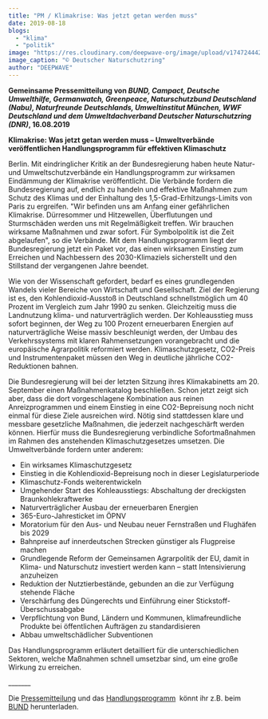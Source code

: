 ```yaml
---
title: "PM / Klimakrise: Was jetzt getan werden muss"
date: 2019-08-18
blogs: 
  - "klima"
  - "politik"
image: "https://res.cloudinary.com/deepwave-org/image/upload/v1747244429/deepwave.org/Klimakrise_Handlungsprogramm_Logos_der_Verb%C3%A4nde.png"
image_caption: "© Deutscher Naturschutzring"
author: "DEEPWAVE"
---
```


**Gemeinsame Pressemitteilung von _BUND, Campact, Deutsche Umwelthilfe, Germanwatch, Greenpeace, Naturschutzbund Deutschland (Nabu), Naturfreunde Deutschlands, Umweltinstitut München, WWF Deutschland und dem Umweltdachverband Deutscher Naturschutzring (DNR)_, 16.08.2019**

**Klimakrise: Was jetzt getan werden muss – Umweltverbände veröffentlichen Handlungsprogramm für effektiven Klimaschutz**

Berlin. Mit eindringlicher Kritik an der Bundesregierung haben heute Natur- und Umweltschutzverbände ein Handlungsprogramm zur wirksamen Eindämmung der Klimakrise veröffentlicht. Die Verbände fordern die Bundesregierung auf, endlich zu handeln und effektive Maßnahmen zum Schutz des Klimas und der Einhaltung des 1,5-Grad-Erhitzungs-Limits von Paris zu ergreifen. "Wir befinden uns am Anfang einer gefährlichen Klimakrise. Dürresommer und Hitzewellen, Überflutungen und Sturmschäden werden uns mit Regelmäßigkeit treffen. Wir brauchen wirksame Maßnahmen und zwar sofort. Für Symbolpolitik ist die Zeit abgelaufen", so die Verbände. Mit dem Handlungsprogramm liegt der Bundesregierung jetzt ein Paket vor, das einen wirksamen Einstieg zum Erreichen und Nachbessern des 2030-Klimaziels sicherstellt und den Stillstand der vergangenen Jahre beendet.

Wie von der Wissenschaft gefordert, bedarf es eines grundlegenden Wandels vieler Bereiche von Wirtschaft und Gesellschaft. Ziel der Regierung ist es, den Kohlendioxid-Ausstoß in Deutschland schnellstmöglich um 40 Prozent im Vergleich zum Jahr 1990 zu senken. Gleichzeitig muss die Landnutzung klima- und naturverträglich werden. Der Kohleausstieg muss sofort beginnen, der Weg zu 100 Prozent erneuerbaren Energien auf naturverträgliche Weise massiv beschleunigt werden, der Umbau des Verkehrssystems mit klaren Rahmensetzungen vorangebracht und die europäische Agrarpolitik reformiert werden. Klimaschutzgesetz, CO2-Preis und Instrumentenpaket müssen den Weg in deutliche jährliche CO2-Reduktionen bahnen.

Die Bundesregierung will bei der letzten Sitzung ihres Klimakabinetts am 20. September einen Maßnahmenkatalog beschließen. Schon jetzt zeigt sich aber, dass die dort vorgeschlagene Kombination aus reinen Anreizprogrammen und einem Einstieg in eine CO2-Bepreisung noch nicht einmal für diese Ziele ausreichen wird. Nötig sind stattdessen klare und messbare gesetzliche Maßnahmen, die jederzeit nachgeschärft werden können. Hierfür muss die Bundesregierung verbindliche Sofortmaßnahmen im Rahmen des anstehenden Klimaschutzgesetzes umsetzen. Die Umweltverbände fordern unter anderem:

- Ein wirksames Klimaschutzgesetz
- Einstieg in die Kohlendioxid-Bepreisung noch in dieser Legislaturperiode
- Klimaschutz-Fonds weiterentwickeln
- Umgehender Start des Kohleausstiegs: Abschaltung der dreckigsten Braunkohlekraftwerke
- Naturverträglicher Ausbau der erneuerbaren Energien
- 365-Euro-Jahresticket im ÖPNV
- Moratorium für den Aus- und Neubau neuer Fernstraßen und Flughäfen bis 2029
- Bahnpreise auf innerdeutschen Strecken günstiger als Flugpreise machen
- Grundlegende Reform der Gemeinsamen Agrarpolitik der EU, damit in Klima- und Naturschutz investiert werden kann – statt Intensivierung anzuheizen
- Reduktion der Nutztierbestände, gebunden an die zur Verfügung stehende Fläche
- Verschärfung des Düngerechts und Einführung einer Stickstoff-Überschussabgabe
- Verpflichtung von Bund, Ländern und Kommunen, klimafreundliche Produkte bei öffentlichen Aufträgen zu standardisieren
- Abbau umweltschädlicher Subventionen

Das Handlungsprogramm erläutert detailliert für die unterschiedlichen Sektoren, welche Maßnahmen schnell umsetzbar sind, um eine große Wirkung zu erreichen.

\_\_\_\_\_\_\_

Die [Pressemitteilung](https://www.bund.net/service/presse/pressemitteilungen/detail/news/klimakrise-was-jetzt-getan-werden-muss-umweltverbaende-veroeffentlichen-handlungsprogramm-fuer-effektiven-klimaschutz) und das [Handlungsprogramm](https://www.bund.net/fileadmin/user_upload_bund/publikationen/klimawandel/klimawandel_klimakrise.pdf)  könnt ihr z.B. beim [BUND](https://www.bund.net/) herunterladen.
